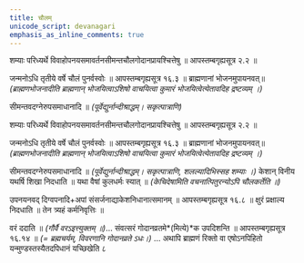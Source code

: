 ```yaml
---
title: चौलम्
unicode_script: devanagari
emphasis_as_inline_comments: true
---
```


शम्याः परिध्यर्थे विवाहोपनयसमावर्तनसीमन्तचौलगोदानप्रायश्चित्तेषु ॥ आपस्तम्बगृह्यसूत्र २.२ ॥

जन्मनोऽधि तृतीये वर्षे चौलं पुनर्वस्वोः ॥ आपस्तम्बगृह्यसूत्र १६.३ ॥ ब्राह्मणानां भोजनमुपायनवत्॥ *(ब्राह्मणभोजनादीति ब्राह्मणान् भोजयित्वाऽशिषो वाचयित्वा कुमारं भोजयित्वेत्येतावदिह द्रष्टव्यम् ।)*

सीमन्तवदग्नेरुपसमाधानादि ॥ *(पूर्वेद्युर्नान्दीश्राद्धम्। सकृत्पात्राणि)*

शम्याः परिध्यर्थे विवाहोपनयसमावर्तनसीमन्तचौलगोदानप्रायश्चित्तेषु ॥ आपस्तम्बगृह्यसूत्र २.२ ॥

जन्मनोऽधि तृतीये वर्षे चौलं पुनर्वस्वोः ॥ आपस्तम्बगृह्यसूत्र १६.३ ॥ ब्राह्मणानां भोजनमुपायनवत्॥ *(ब्राह्मणभोजनादीति ब्राह्मणान् भोजयित्वाऽशिषो वाचयित्वा कुमारं भोजयित्वेत्येतावदिह द्रष्टव्यम् ।)*

सीमन्तवदग्नेरुपसमाधानादि ॥ *(पूर्वेद्युर्नान्दीश्राद्धम्। सकृत्पात्राणि, शलल्यादिभिस्सह शम्याः ।)* केशान् विनीय यथर्षि शिखा निदधाति ॥ यथा वैषां कुलधर्मः स्यात् ॥ *(केचिदेषामिति वचनात्पितुरन्योऽपि चौलकर्तेति ॥)*

उपनयनवद् दिग्वपनादि+अपां संसर्जनाद्याकेशनिधानात्समानम् ॥ आपस्तम्बगृह्यसूत्र १६.८ ॥ क्षुरं प्रक्षाल्य निदधाति ॥ तेन त्र्यहं कर्मनिवृत्तिः ॥

वरं ददाति ॥ *(गौर्वै वरऽइत्त्युक्तम् ॥)*…  संवत्सरं गोदानव्रतमे*(मित्ये)*क उपदिशन्ति ॥ आपस्तम्बगृह्यसूत्र १६.१४ ॥ *(= ब्रह्मचर्यम्, विवरणानि गोदानव्रते ऽधः।)*
… अथापि ब्राह्मणं रिक्तो वा एषोऽनपिहितो यन्मुण्डस्तस्यैतदपिधानं यच्छिखेति ८

